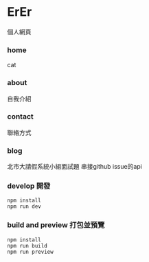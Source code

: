 # ErEr
個人網頁

### home
cat
### about
自我介紹
### contact
聯絡方式
### blog
北市大請假系統小組面試題
串接github issue的api

### develop 開發
```
npm install
npm run dev
```

### build and preview 打包並預覽
```
npm install
npm run build
npm run preview
```
